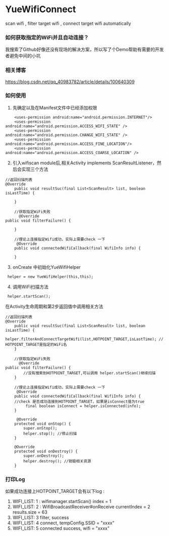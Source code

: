 # YueWifiConnect
scan wifi , filter target wifi , connect target wifi automatically

### 如何获取指定的WiFi并且自动连接？
我搜索了Github好像还没有现场的解决方案，所以写了个Demo帮助有需要的开发者避免中间的小坑

### 相关博客
 https://blog.csdn.net/qq_40983782/article/details/100640309
### 如何使用
1. 先确定以及在Manifest文件中已经添加权限

```
    <uses-permission android:name="android.permission.INTERNET"/>
    <uses-permission android:name="android.permission.ACCESS_WIFI_STATE" />
    <uses-permission android:name="android.permission.CHANGE_WIFI_STATE" />
    <uses-permission android:name="android.permission.ACCESS_FINE_LOCATION"/>
    <uses-permission android:name="android.permission.ACCESS_COARSE_LOCATION" />
```

2. 引入wifiscan module后,相关Activity implements ScanResultListener，然后会实现三个方法


```
//返回扫描列表
@Override
    public void resultSuc(final List<ScanResult> list, boolean isLastTime) {
        
    }
    
    //获取指定WiFi失败
      @Override
public void filterFailure() {
        
    }
    
    //理论上连接指定Wifi成功，实际上需要check 一下
     @Override
    public void connectedWifiCallback(final WifiInfo info) {
        
    }
```
3. onCreate 中初始化YueWifiHelper

```
 helper = new YueWifiHelper(this,this);
```
4. 调用WiFi扫描方法

 
```
 helper.startScan();
```

在Activity生命周期和第2步返回值中调用相关方法
```
//返回扫描列表
@Override
    public void resultSuc(final List<ScanResult> list, boolean isLastTime) {
         helper.filterAndConnectTargetWifi(list,HOTPOINT_TARGET,isLastTime); // HOTPOINT_TARGET是指定的WiFi名
    }
    
    //获取指定WiFi失败
      @Override
public void filterFailure() {
        //没有搜索到HOTPOINT_TARGET,可以调用 helper.startScan()继续扫描
    }
    
    //理论上连接指定Wifi成功，实际上需要check 一下
     @Override
    public void connectedWifiCallback(final WifiInfo info) {
    //check 是否成功连接到HOTPOINT_TARGET，如果是isConnect值为true
         final boolean isConnect = helper.isConnected(info);
    }
    
     @Override
    protected void onStop() {
        super.onStop();
        helper.stop(); //停止扫描
    }

    @Override
    protected void onDestroy() {
        super.onDestroy();
        helper.destroy(); //销毁相关资源
    }
```

### 打印Log
如果成功连接上HOTPOINT_TARGET会有以下log : 
1. WIFI_LIST: 1 :  wifimanager.startScan() index = 1
2. WIFI_LIST: 2 :  WifiBroadcastReceiver#onReceive currentIndex = 2 results.size = 63
3. WIFI_LIST: 3 filter, success
4. WIFI_LIST: 4 connect, tempConfig.SSID = "xxxx"
5. WIFI_LIST: 5 connected success,  wifi  = "xxxx"
